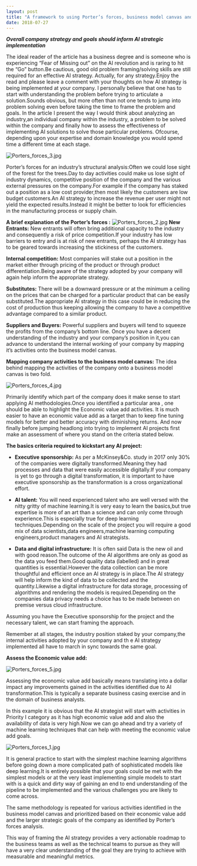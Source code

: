 ```yaml
---
layout: post
title: "A framework to using Porter’s forces, business model canvas and AI strategy"
date: 2018-07-27
---
```


***Overall company strategy and goals should inform AI strategic implementation***

The ideal reader of the article has a business degree and is someone who is experiencing “Fear of Missing out” on the AI revolution and is raring to hit the “Go” button.Be cautious, good old problem framing/solving skills are still required for an effective AI strategy. Actually, for any strategy.Enjoy the read and please leave a comment with your thoughts on how AI strategy is being implemented at your company.
I personally believe that one has to start with understanding the problem before trying to articulate a solution.Sounds obvious, but more often than not one tends to jump into problem solving even before taking the time to frame the problem and goals.
In the article I present the way I would think about analyzing an industry,an individual company within the industry, a problem to be solved within the company and finally how to assess the effectiveness of implementing AI solutions to solve those particular problems. Ofcourse, depending upon your expertise and domain knowledge you would spend time a different time at each stage.

![Porters_forces_3.jpg](/assets/img/Porters_forces_3.jpg)

Porter’s forces for an industry’s structural analysis:Often we could lose sight of the forest for the trees.Day to day activities could make us lose sight of industry dynamics, competitive position of the company and the various external pressures on the company.For example if the company has staked out a position as a low cost provider,then most likely the customers are low budget customers.An AI strategy to increase the revenue per user might not yield the expected results.Instead it might be better to look for efficiencies in the manufacturing process or supply chain.

**A brief explanation of the Porter’s forces :**
![Porters_forces_2.jpg](/assets/img/Porters_forces_2.jpg)
**New Entrants:** New entrants will often bring additional capacity to the industry and consequently a risk of price competition.If your industry has low barriers to entry and is at risk of new entrants, perhaps the AI strategy has to be geared towards increasing the stickiness of the customers.

**Internal competition:** Most companies will stake out a position in the market either through pricing of the product or through product differentiation.Being aware of the strategy adopted by your company will again help inform the appropriate strategy.

**Substitutes:** There will be a downward pressure or at the minimum a ceiling on the prices that can be charged for a particular product that can be easily substituted.The appropriate AI strategy in this case could be in reducing the cost of production thus keeping allowing the company to have a competitive advantage compared to a similar product.

**Suppliers and Buyers:** Powerful suppliers and buyers will tend to squeeze the profits from the company’s bottom line.
Once you have a decent understanding of the industry and your company’s position in it,you can advance to understand the internal working of your company by mapping it’s activities onto the business model canvas.

**Mapping company activities to the business model canvas:** The idea behind mapping the activities of the company onto a business model canvas is two fold.

![Porters_forces_4.jpg](/assets/img/Porters_forces_4.jpg)

Primarily identify which part of the company does it make sense to start applying AI methodologies.Once you identified a particular area , one should be able to highlight the Economic value add activities.
It is much easier to have an economic value add as a target than to keep fine tuning models for better and better accuracy with diminishing returns.
And now finally before jumping headlong into trying to implement AI projects first make an assessment of where you stand on the criteria stated below.

**The basics criteria required to kickstart any AI project:**

- **Executive sponsorship:** As per a McKinsey&Co. study in 2017 only 30% of the companies were digitally transformed.Meaning they had processes and data that were easily accessible digitally.If your company is yet to go through a digital transformation, it is important to have executive sponsorship as the transformation is a cross organizational effort.

- **AI talent:** You will need experienced talent who are well versed with the nitty gritty of machine learning.It is very easy to learn the basics,but true expertise is more of an art than a science and can only come through experience.This is especially true for deep learning techniques.Depending on the scale of the project you will require a good mix of data scientists,data engineers,machine learning computing engineers,product managers and AI strategists.

- **Data and digital infrastructure:** It is often said Data is the new oil and with good reason.The outcome of the AI algorithms are only as good as the data you feed them.Good quality data (labelled) and in great quantities is essential.However the data collection can be more thoughtful and efficient once an AI strategy is in place.The AI strategy will help inform the kind of data to be collected and the quantity.Likewise a digital infrastructure for data storage, processing of algorithms and rendering the models is required.Depending on the companies data privacy needs a choice has to be made between on premise versus cloud infrastructure.

Assuming you have the Executive sponsorship for the project and the necessary talent, we can start framing the approach.

Remember at all stages, the industry position staked by your company,the internal activities adopted by your company and th e AI strategy implemented all have to march in sync towards the same goal.

**Assess the Economic value add:**

![Porters_forces_5.jpg](/assets/img/Porters_forces_5.jpg)

Assessing the economic value add basically means translating into a dollar impact any improvements gained in the activities identified due to AI transformation.This is typically a separate business casing exercise and in the domain of business analysts.

In this example it is obvious that the AI strategist will start with activities in Priority I category as it has high economic value add and also the availability of data is very high.Now we can go ahead and try a variety of machine learning techniques that can help with meeting the economic value add goals.

![Porters_forces_1.jpg](/assets/img/Porters_forces_1.jpg)

It is general practice to start with the simplest machine learning algorithms before going down a more complicated path of sophisticated models like deep learning.It is entirely possible that your goals could be met with the simplest models or at the very least implementing simple models to start with is a quick and dirty way of gaining an end to end understanding of the pipeline to be implemented and the various challenges you are likely to come across.

The same methodology is repeated for various activities identified in the business model canvas and prioritized based on their economic value add and the larger strategic goals of the company as identified by Porter’s forces analysis.

This way of framing the AI strategy provides a very actionable roadmap to the business teams as well as the technical teams to pursue as they will have a very clear understanding of the goal they are trying to achieve with measurable and meaningful metrics.